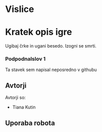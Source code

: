 # Vislice

# Kratek opis igre

Ugibaj črke in ugani besedo.
Izogni se smrti.

### Podpodnalslov 1

Ta stavek sem napisal neposredno v githubu

## Avtorji
Avtorji so:
- Tiana Kutin

## Uporaba robota
